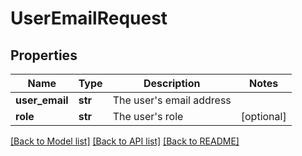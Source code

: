 # UserEmailRequest

## Properties
Name | Type | Description | Notes
------------ | ------------- | ------------- | -------------
**user_email** | **str** | The user&#x27;s email address | 
**role** | **str** | The user&#x27;s role | [optional] 

[[Back to Model list]](../README.md#documentation-for-models) [[Back to API list]](../README.md#documentation-for-api-endpoints) [[Back to README]](../README.md)

